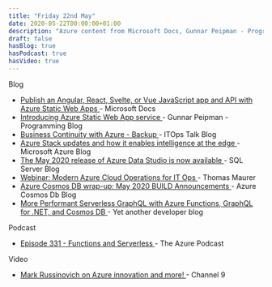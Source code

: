```yaml
---
title: "Friday 22nd May"
date: 2020-05-22T00:00:00+01:00
description: "Azure content from Microsoft Docs, Gunnar Peipman - Programming Blog, ITOps Talk Blog, Microsoft Azure Blog, Thomas Maurer, Yet Another Developer Blog, The Azure Podcast, Channel 9"
draft: false
hasBlog: true
hasPodcast: true
hasVideo: true
---
```


<span class="text-center md:text-left inline-flex items-center px-3 py-1 mx-1 mt-8 rounded-full text-sm font-medium leading-5 bg-purple-200 text-purple-800">
    Blog
</span>
<ul class="mx-4">
    <li class="py-4">
        <a href="https://docs.microsoft.com/en-us/learn/modules/publish-app-service-static-web-app-api/?WT.mc_id=build2020_swa-frameworks-jopapa" class="font-medium text-lg text-gray-700 hover:underline">
            Publish an Angular, React, Svelte, or Vue JavaScript app and API with Azure Static Web Apps
        </a> - Microsoft Docs
    </li>
    <li class="py-4">
        <a href="https://gunnarpeipman.com/azure-static-web-app/" class="font-medium text-lg text-gray-700 hover:underline">
            Introducing Azure Static Web App service
        </a> - Gunnar Peipman - Programming Blog
    </li>
    <li class="py-4">
        <a href="https://techcommunity.microsoft.com/t5/itops-talk-blog/business-continuity-with-azure-backup/ba-p/13828652" class="font-medium text-lg text-gray-700 hover:underline">
            Business Continuity with Azure - Backup
        </a> - ITOps Talk Blog
    </li>
    <li class="py-4">
        <a href="https://azure.microsoft.com/en-gb/blog/azure-stack-updates-and-how-it-enables-intelligence-at-the-edge/" class="font-medium text-lg text-gray-700 hover:underline">
            Azure Stack updates and how it enables intelligence at the edge
        </a> - Microsoft Azure Blog
    </li>
    <li class="py-4">
        <a href="https://cloudblogs.microsoft.com/sqlserver/2020/05/20/the-may-2020-release-of-azure-data-studio-is-now-available/" class="font-medium text-lg text-gray-700 hover:underline">
            The May 2020 release of Azure Data Studio is now available
        </a> - SQL Server Blog
    </li>
    <li class="py-4">
        <a href="https://www.thomasmaurer.ch/2020/05/webinar-modern-azure-cloud-operations-for-it-ops/" class="font-medium text-lg text-gray-700 hover:underline">
            Webinar: Modern Azure Cloud Operations for IT Ops
        </a> - Thomas Maurer
    </li>
    <li class="py-4">
        <a href="https://devblogs.microsoft.com/cosmosdb/build-2020-announcements/" class="font-medium text-lg text-gray-700 hover:underline">
            Azure Cosmos DB wrap-up: May 2020 BUILD Announcements
        </a> - Azure Cosmos Db Blog
    </li>
    <li class="py-4">
        <a href="https://www.tpeczek.com/2020/05/more-performant-serverless-graphql-with.html" class="font-medium text-lg text-gray-700 hover:underline">
            More Performant Serverless GraphQL with Azure Functions, GraphQL for .NET, and Cosmos DB
        </a> - Yet another developer blog
    </li>
</ul>
<span
    class="text-center md:text-left inline-flex items-center px-3 py-1 mx-1 mt-8 rounded-full text-sm font-medium leading-5 bg-orange-200 text-orange-800">
    Podcast
</span>
<ul class="mx-4">
    <li class="py-4">
        <a href="http://azpodcast.azurewebsites.net/post/Episode-331-Functions-and-Serverless" class="font-medium text-lg text-gray-700 hover:underline">
            Episode 331 - Functions and Serverless
        </a> - The Azure Podcast
    </li>
</ul>
<span
    class="text-center md:text-left inline-flex items-center px-3 py-1 mx-1 mt-8 rounded-full text-sm font-medium leading-5 bg-teal-200 text-teal-800">
    Video
</span>
<ul class="mx-4">
    <li class="py-4">
        <a href="https://channel9.msdn.com/Events/Build/2020/BDL104" class="font-medium text-lg text-gray-700 hover:underline">
            Mark Russinovich on Azure innovation and more!
        </a> - Channel 9
    </li>
</ul>